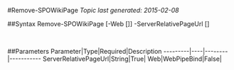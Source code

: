 #Remove-SPOWikiPage
*Topic last generated: 2015-02-08*


##Syntax
    Remove-SPOWikiPage [-Web [<WebPipeBind>]] -ServerRelativePageUrl [<String>]

&nbsp;

##Parameters
Parameter|Type|Required|Description
---------|----|--------|-----------
ServerRelativePageUrl|String|True|
Web|WebPipeBind|False|
